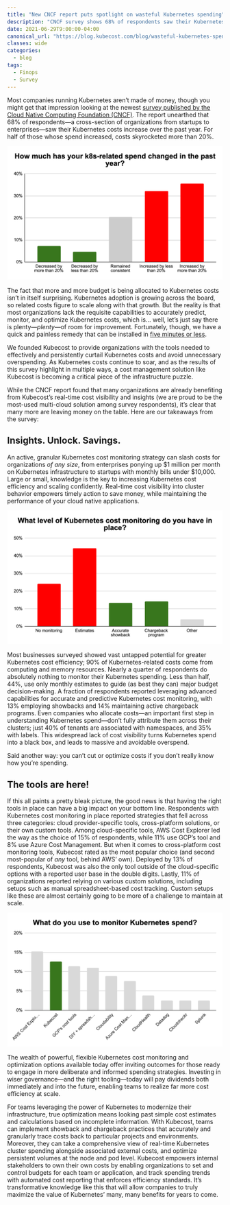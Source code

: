 ```yaml
---
title: "New CNCF report puts spotlight on wasteful Kubernetes spending"
description: "CNCF survey shows 68% of respondents saw their Kubernetes costs increase over the past year."
date: 2021-06-29T9:00:00-04:00
canonical_url: "https://blog.kubecost.com/blog/wasteful-kubernetes-spending"
classes: wide
categories:
  - blog
tags:
  - Finops
  - Survey
---
```


Most companies running Kubernetes aren’t made of money, though you might get that impression looking at the newest [survey published by the Cloud Native Computing Foundation (CNCF)](https://www.cncf.io/blog/2021/06/29/finops-for-kubernetes-insufficient-or-nonexistent-kubernetes-cost-monitoring-is-causing-overspend/). The report unearthed that 68% of respondents—a cross-section of organizations from startups to enterprises—saw their Kubernetes costs increase over the past year. For half of those whose spend increased, costs skyrocketed more than 20%. 

![Change related to Kubernetes spend](/assets/images/2021-06-29-cncf-survey/image3.png "Change in Kubernetes spend")

The fact that more and more budget is being allocated to Kubernetes costs isn’t in itself surprising. Kubernetes adoption is growing across the board, so related costs figure to scale along with that growth. But the reality is that most organizations lack the requisite capabilities to accurately predict, monitor, and optimize Kubernetes costs, which is… well, let’s just say there is plenty—_plenty_—of room for improvement. Fortunately, though, we have a quick and painless remedy that can be installed in [five minutes or less](https://www.kubecost.com/features/).

We founded Kubecost to provide organizations with the tools needed to effectively and persistently curtail Kubernetes costs and avoid unnecessary overspending. As Kubernetes costs continue to soar, and as the results of this survey highlight in multiple ways, a cost management solution like Kubecost is becoming a  critical piece of the infrastructure puzzle.

While the CNCF report found that many organizations are already benefiting from Kubecost’s real-time cost visibility and insights (we are proud to be the most-used multi-cloud solution among survey respondents), it’s clear that many more are leaving money on the table. Here are our takeaways from the survey:

## Insights. Unlock. Savings.

An active, granular Kubernetes cost monitoring strategy can slash costs for organizations _of any size_, from enterprises ponying up $1 million per month on Kubernetes infrastructure to startups with monthly bills under $10,000. Large or small, knowledge is the key to increasing Kubernetes cost efficiency and scaling confidently. Real-time cost visibility into cluster behavior empowers timely action to save money, while maintaining the performance of your cloud native applications. 

![Levels of Kubernetes cost monitoring](/assets/images/2021-06-29-cncf-survey/image2.png "Levels of Kubernetes cost monitoring")

Most businesses surveyed showed vast untapped potential for greater Kubernetes cost efficiency; 90% of Kubernetes-related costs come from computing and memory resources.  Nearly a quarter of respondents do absolutely nothing to monitor their Kubernetes spending. Less than half, 44%, use only monthly estimates to guide (as best they can) major budget decision-making. A fraction of respondents reported leveraging advanced capabilities for accurate and predictive Kubernetes cost monitoring, with 13% employing showbacks and 14% maintaining active chargeback programs. Even companies who allocate costs—an important first step in understanding Kubernetes spend—don’t fully attribute them across their clusters; just 40% of tenants are associated with namespaces, and 35% with labels. This widespread lack of cost visibility turns Kubernetes spend into a black box, and leads to massive and avoidable overspend.

Said another way: you can’t cut or optimize costs if you don’t really know how you’re spending.


## The tools are here!

If this all paints a pretty bleak picture, the good news is that having the right tools in place can have a big impact on your bottom line. Respondents with Kubernetes cost monitoring in place reported strategies that fell across three categories: cloud provider-specific tools, cross-platform solutions, or their own custom tools. Among cloud-specific tools, AWS Cost Explorer led the way as the choice of 15% of respondents, while 11% use GCP’s tool and 8% use Azure Cost Management. But when it comes to cross-platform cost monitoring tools, Kubecost rated as the most popular choice (and second most-popular of _any_ tool, behind AWS’ own). Deployed by 13% of respondents, Kubecost was also the only tool outside of the cloud-specific options with a reported user base in the double digits. Lastly, 11% of organizations reported relying on various custom solutions, including setups such as manual spreadsheet-based cost tracking. Custom setups like these are almost certainly going to be more of a challenge to maintain at scale.

![Kubecost is the most popular cross-platform Kubernetes cost monitoring tool](/assets/images/2021-06-29-cncf-survey/image1.png "The most popular cross-platform Kubernetes cost monitoring tool")

The wealth of powerful, flexible Kubernetes cost monitoring and optimization options available today offer inviting outcomes for those ready to engage in more deliberate and informed spending strategies. Investing in wiser governance—and the right tooling—today will pay dividends both immediately and into the future, enabling teams to realize far more cost efficiency at scale.

For teams leveraging the power of Kubernetes to modernize their infrastructure, true optimization means looking past simple cost estimates and calculations based on incomplete information. With Kubecost, teams can implement showback and chargeback practices that accurately and granularly trace costs back to particular projects and environments. Moreover, they can take a comprehensive view of real-time Kubernetes cluster spending alongside associated external costs, and optimize persistent volumes at the node and pod level. Kubecost empowers internal stakeholders to own their own costs by enabling organizations to set and control budgets for each team or application, and track spending trends with automated cost reporting that enforces efficiency standards. It’s transformative knowledge like this that will allow companies to truly maximize the value of Kubernetes’ many, many benefits for years to come.
